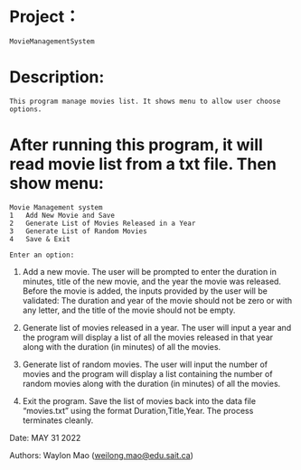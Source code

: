 # Project：
	MovieManagementSystem

# Description: 
	This program manage movies list. It shows menu to allow user choose options.

# After running this program, it will read movie list from a txt file. Then show menu:

	Movie Management system
	1	Add New Movie and Save
	2	Generate List of Movies Released in a Year
	3	Generate List of Random Movies
	4	Save & Exit

	Enter an option: 

1.	Add a new movie. 
	The user will be prompted to enter the duration in minutes, title of the new movie, and the year the movie was released. 
	Before the movie is added, the inputs provided by the user will be validated:	The duration and year of the movie should
	not be zero or with any letter, and the title of the movie should not be empty. 
	
2.	Generate list of movies released in a year. 
	The user will input a year and the program will display a list of all the movies released in that year along with the 
	duration (in minutes) of all the movies. 
	
3.	Generate list of random movies.
	The user will input the number of movies and the program will display a list containing the number of random movies along
	with the duration (in minutes) of all the movies. 
	
4.	Exit the program.
	Save the list of movies back into the data file “movies.txt” using the format Duration,Title,Year.
	The process terminates cleanly.


Date: MAY 31 2022

Authors: Waylon Mao (weilong.mao@edu.sait.ca)
